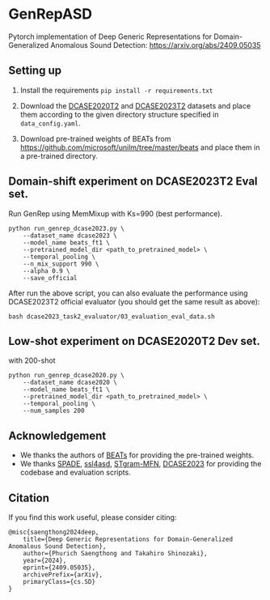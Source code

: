 # GenRepASD
Pytorch implementation of Deep Generic Representations for Domain-Generalized Anomalous Sound Detection: https://arxiv.org/abs/2409.05035

## Setting up
1. Install the requirements `pip install -r requirements.txt`

2. Download the [DCASE2020T2](https://dcase.community/challenge2020/task-unsupervised-detection-of-anomalous-sounds#download) and [DCASE2023T2](https://dcase.community/challenge2023/task-first-shot-unsupervised-anomalous-sound-detection-for-machine-condition-monitoring#download) datasets and place them according to the given directory structure specified in `data_config.yaml`.

3. Download pre-trained weights of BEATs from https://github.com/microsoft/unilm/tree/master/beats and place them in a pre-trained directory.

## Domain-shift experiment on DCASE2023T2 Eval set.
Run GenRep using MemMixup with Ks=990 (best performance).
```
python run_genrep_dcase2023.py \
    --dataset_name dcase2023 \
    --model_name beats_ft1 \
    --pretrained_model_dir <path_to_pretrained_model> \
    --temporal_pooling \
    --n_mix_support 990 \
    --alpha 0.9 \
    --save_official
```

After run the above script, you can also evaluate the performance using DCASE2023T2 official evaluator (you should get the same result as above):
```
bash dcase2023_task2_evaluator/03_evaluation_eval_data.sh
```

## Low-shot experiment on DCASE2020T2 Dev set.
with 200-shot
```
python run_genrep_dcase2020.py \
    --dataset_name dcase2020 \
    --model_name beats_ft1 \
    --pretrained_model_dir <path_to_pretrained_model> \
    --temporal_pooling \
    --num_samples 200
```

## Acknowledgement
- We thanks the authors of [BEATs](https://arxiv.org/abs/2212.09058) for providing the pre-trained weights.
- We thanks [SPADE](https://github.com/byungjae89/SPADE-pytorch), [ssl4asd](https://github.com/wilkinghoff/ssl4asd), [STgram-MFN](https://github.com/liuyoude/STgram-MFN/tree/main), [DCASE2023](https://github.com/nttcslab/dcase2023_task2_evaluator) for providing the codebase and evaluation scripts.

## Citation
If you find this work useful, please consider citing:
```
@misc{saengthong2024deep,
    title={Deep Generic Representations for Domain-Generalized Anomalous Sound Detection},
    author={Phurich Saengthong and Takahiro Shinozaki},
    year={2024},
    eprint={2409.05035},
    archivePrefix={arXiv},
    primaryClass={cs.SD}
}
```